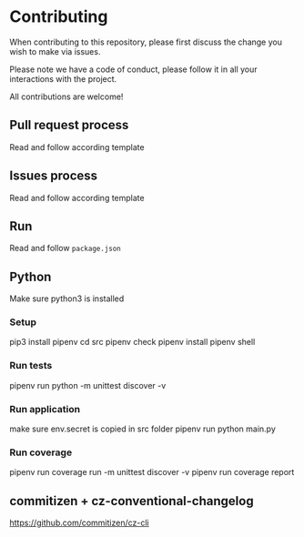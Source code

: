 # Contributing

When contributing to this repository, please first discuss the change you wish to make via issues.

Please note we have a code of conduct, please follow it in all your interactions with the project.

All contributions are welcome!


## Pull request process

Read and follow according template


## Issues process

Read and follow according template


## Run

Read and follow `package.json`

## Python
Make sure python3 is installed

### Setup
pip3 install pipenv
cd src
pipenv check
pipenv install
pipenv shell

### Run tests
pipenv run python -m unittest discover -v

### Run application
make sure env.secret is copied in src folder
pipenv run python main.py

### Run coverage
pipenv run coverage run -m unittest discover -v
pipenv run coverage report

## commitizen + cz-conventional-changelog

https://github.com/commitizen/cz-cli